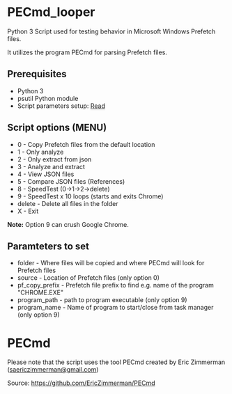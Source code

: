 # PECmd_looper

Python 3 Script used for testing behavior in Microsoft Windows Prefetch files.

It utilizes the program PECmd for parsing Prefetch files.

## Prerequisites

- Python 3
- psutil Python module
- Script parameters setup: [Read](https://github.com/4n6mole/window_artifacts_tests/tree/main/Prefetch#paramteters-to-set)

## Script options (MENU)

- 0 - Copy Prefetch files from the default location
- 1 - Only analyze
- 2 - Only extract from json
- 3 - Analyze and extract
- 4 - View JSON files
- 5 - Compare JSON files (References)
- 8 - SpeedTest (0->1->2->delete)
- 9 - SpeedTest x 10 loops (starts and exits Chrome)
- delete - Delete all files in the folder
- X - Exit

**Note:** Option 9 can crush Google Chrome.

## Paramteters to set

- folder - Where files will be copied and where PECmd will look for Prefetch files
- source - Location of Prefetch files (only option 0)
- pf_copy_prefix - Prefetch file prefix to find e.g. name of the program "CHROME.EXE"
- program_path - path to program executable (only option 9)
- program_name - Name of program to start/close from task manager (only option 9)

# PECmd
Please note that the script uses the tool PECmd created by Eric Zimmerman (saericzimmerman@gmail.com) 

Source: https://github.com/EricZimmerman/PECmd
